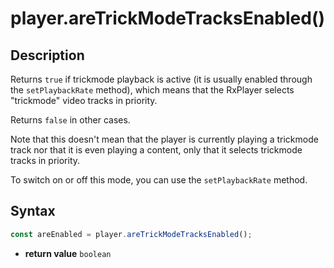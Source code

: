 # player.areTrickModeTracksEnabled()

## Description

Returns `true` if trickmode playback is active (it is usually enabled through
the `setPlaybackRate` method), which means that the RxPlayer selects "trickmode"
video tracks in priority.

Returns `false` in other cases.

Note that this doesn't mean that the player is currently playing a trickmode
track nor that it is even playing a content, only that it selects trickmode
tracks in priority.

To switch on or off this mode, you can use the `setPlaybackRate` method.

## Syntax

```js
const areEnabled = player.areTrickModeTracksEnabled();
```

 - **return value** `boolean`
